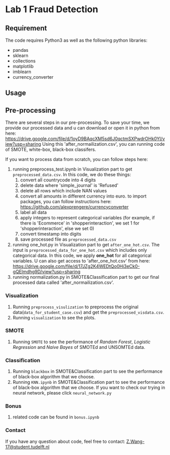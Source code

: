 # Lab 1 Fraud Detection

## Requirement
The code requires Python3 as well as the following python libraries:  

* pandas
* sklearn
* collections
* matplotlib
* imblearn
* currency_converter

## Usage
## Pre-processing
There are several steps in our pre-processing. To save your time, we provide our processed data and u can download or open it in python from here:
https://drive.google.com/file/d/1oyD9BAqcXM5sd6J0qctmSXPwdrOHk0Yl/view?usp=sharing
Using this 'after_normailization.csv', you can running code of SMOTE, white-box, black-box classifers.

If you want to process data from scratch, you can follow steps here:
1. running preprocess_test.ipynb in Visualization part to get `preprocessed_data.csv`.
   In this code, we do these things:
    1) convert all countrycode into 4 digits
    2) delete data where 'simple_journal' is 'Refused'
    3) delete all rows which include NAN values
    4) convert all amounts in different currency into euro.
       to import packages, you can follow instructions here: https://github.com/alexprengere/currencyconverter
    5) label all data
    6) apply integers to represent categorical variables (for example, if there is 'Ecommerce' in 'shopperinteraction', we set 1 for 'shopperinteraction', else we set 0)
    7) convert timestamp into digits
    8) save processed file as `preprocessed_data.csv`
2. running one_hot.py in Visualization part to get `after_one_hot.csv`. The input is `preprocessed_data_for_one_hot.csv` which includes only categorical data. In this code, we apply **one_hot** for all categorical variables. U can also get access to 'after_one_hot.csv' from here: https://drive.google.com/file/d/17JZg2K4WEDtQo0Hi3eCk0-gQElmdhg9D/view?usp=sharing
3. running normalization.py in SMOTE&Classification part to get our final processed data called 'after_normailization.csv'.
### Visualization
1. Running `preprocess_visulization` to preprocess the original data(`data_for_student_case.csv`) and get the `preprocessed_visdata.csv`.
2. Running `visualization` to see the plots. 

### SMOTE
1. Running `SMOTE` to see the performance of *Random Forest*, *Logistic Regression* and *Naive Bayes* of SMOTEd and UNSOMTEd data.

### Classification
1. Running `blackbox` in SMOTE&Classification part to see the performance of black-box algorithm that we choose.
2. Running `KNN.ipynb` in SMOTE&Classification part to see the performance of black-box algorithm that we choose.
   If you want to check our trying in neural network, please click `neural_network.py`
### Bonus 
1. related code can be found in `bonus.ipynb`
### Contact
If you have any question about code, feel free to contact: Z.Wang-17@student.tudelft.nl
